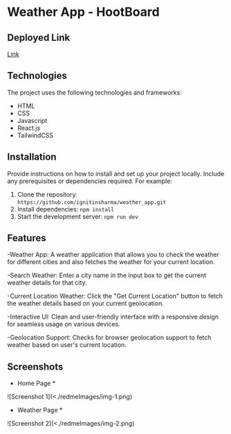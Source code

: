 # Weather App - HootBoard

## Deployed Link

[Link](https://weather-app-chi-steel.vercel.app/weather)

## Technologies

The project uses the following technologies and frameworks:

- HTML
- CSS
- Javascript
- React.js
- TailwindCSS

## Installation

Provide instructions on how to install and set up your project locally. Include any prerequisites or dependencies required. For example:

1. Clone the repository: `https://github.com/ignitinsharma/weather_app.git`
2. Install dependencies: `npm install`
3. Start the development server: `npm run dev`

## Features

-Weather App: A weather application that allows you to check the weather for different cities and also fetches the weather for your current location.

-Search Weather: Enter a city name in the input box to get the current weather details for that city.

-Current Location Weather: Click the "Get Current Location" button to fetch the weather details based on your current geolocation.

-Interactive UI: Clean and user-friendly interface with a responsive design for seamless usage on various devices.

-Geolocation Support: Checks for browser geolocation support to fetch weather based on user's current location.

## Screenshots

- Home Page \*

![Screenshot 1](<./redmeImages/img-1.png)

- Weather Page \*

![Screenshot 2](<./redmeImages/img-2.png)
